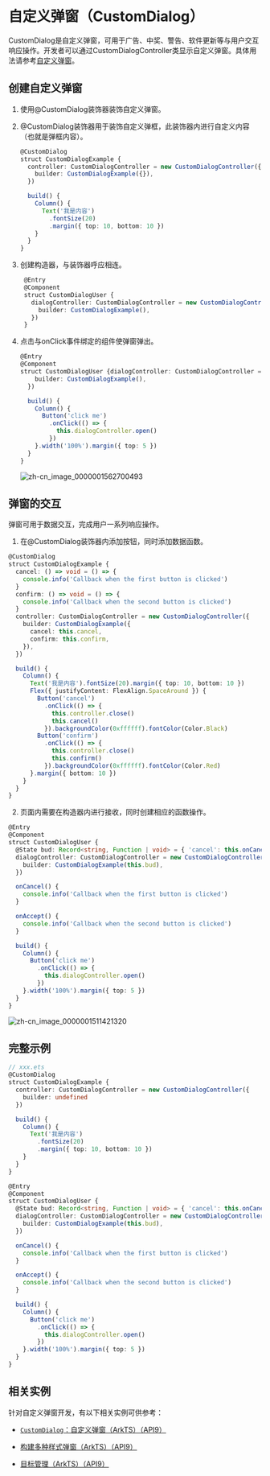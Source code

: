 # 自定义弹窗（CustomDialog）


CustomDialog是自定义弹窗，可用于广告、中奖、警告、软件更新等与用户交互响应操作。开发者可以通过CustomDialogController类显示自定义弹窗。具体用法请参考[自定义弹窗](../reference/arkui-ts/ts-methods-custom-dialog-box.md)。


## 创建自定义弹窗

1. 使用\@CustomDialog装饰器装饰自定义弹窗。

2. \@CustomDialog装饰器用于装饰自定义弹框，此装饰器内进行自定义内容（也就是弹框内容）。

   ```ts
   @CustomDialog
   struct CustomDialogExample {
     controller: CustomDialogController = new CustomDialogController({
       builder: CustomDialogExample({}),
     })
   
     build() {
       Column() {
         Text('我是内容')
           .fontSize(20)
           .margin({ top: 10, bottom: 10 })
       }
     }
   }
   ```
   
3. 创建构造器，与装饰器呼应相连。

   ```ts
    @Entry
    @Component
    struct CustomDialogUser {
      dialogController: CustomDialogController = new CustomDialogController({
        builder: CustomDialogExample(),
      })
    }
   ```
   
4. 点击与onClick事件绑定的组件使弹窗弹出。

   ```ts
   @Entry
   @Component
   struct CustomDialogUser {dialogController: CustomDialogController = new CustomDialogController({
       builder: CustomDialogExample(),
     })
   
     build() {
       Column() {
         Button('click me')
           .onClick(() => {
             this.dialogController.open()
           })
       }.width('100%').margin({ top: 5 })
     }
   }
   ```
   
   ![zh-cn_image_0000001562700493](figures/zh-cn_image_0000001562700493.png)


## 弹窗的交互

弹窗可用于数据交互，完成用户一系列响应操作。


1. 在\@CustomDialog装饰器内添加按钮，同时添加数据函数。

  ```ts
  @CustomDialog
  struct CustomDialogExample {
    cancel: () => void = () => {
      console.info('Callback when the first button is clicked')
    }
    confirm: () => void = () => {
      console.info('Callback when the second button is clicked')
    }
    controller: CustomDialogController = new CustomDialogController({
      builder: CustomDialogExample({
        cancel: this.cancel,
        confirm: this.confirm,
      }),
    })
  
    build() {
      Column() {
        Text('我是内容').fontSize(20).margin({ top: 10, bottom: 10 })
        Flex({ justifyContent: FlexAlign.SpaceAround }) {
          Button('cancel')
            .onClick(() => {
              this.controller.close()
              this.cancel()
            }).backgroundColor(0xffffff).fontColor(Color.Black)
          Button('confirm')
            .onClick(() => {
              this.controller.close()
              this.confirm()
            }).backgroundColor(0xffffff).fontColor(Color.Red)
        }.margin({ bottom: 10 })
      }
    }
  }
  ```

2. 页面内需要在构造器内进行接收，同时创建相应的函数操作。

  ```ts
  @Entry
  @Component
  struct CustomDialogUser {
    @State bud: Record<string, Function | void> = { 'cancel': this.onCancel(), 'confirm': this.onAccept() }
    dialogController: CustomDialogController = new CustomDialogController({
      builder: CustomDialogExample(this.bud),
    })
  
    onCancel() {
      console.info('Callback when the first button is clicked')
    }
  
    onAccept() {
      console.info('Callback when the second button is clicked')
    }
  
    build() {
      Column() {
        Button('click me')
          .onClick(() => {
            this.dialogController.open()
          })
      }.width('100%').margin({ top: 5 })
    }
  }
  ```
   
   ![zh-cn_image_0000001511421320](figures/zh-cn_image_0000001511421320.png)

## 完整示例

```ts
// xxx.ets
@CustomDialog
struct CustomDialogExample {
  controller: CustomDialogController = new CustomDialogController({
    builder: undefined
  })

  build() {
    Column() {
      Text('我是内容')
        .fontSize(20)
        .margin({ top: 10, bottom: 10 })
    }
  }
}

@Entry
@Component
struct CustomDialogUser {
  @State bud: Record<string, Function | void> = { 'cancel': this.onCancel(), 'confirm': this.onAccept() }
  dialogController: CustomDialogController = new CustomDialogController({
    builder: CustomDialogExample(this.bud),
  })

  onCancel() {
    console.info('Callback when the first button is clicked')
  }

  onAccept() {
    console.info('Callback when the second button is clicked')
  }

  build() {
    Column() {
      Button('click me')
        .onClick(() => {
          this.dialogController.open()
        })
    }.width('100%').margin({ top: 5 })
  }
}
```

## 相关实例

针对自定义弹窗开发，有以下相关实例可供参考：

- [`CustomDialog`：自定义弹窗（ArkTS）（API9）](https://gitee.com/openharmony/codelabs/tree/master/ETSUI/CustomDialog)

- [构建多种样式弹窗（ArkTS）（API9）](https://gitee.com/openharmony/codelabs/tree/master/ETSUI/MultipleDialog)

- [目标管理（ArkTS）（API9）](https://gitee.com/openharmony/codelabs/tree/master/ETSUI/TargetManagement)